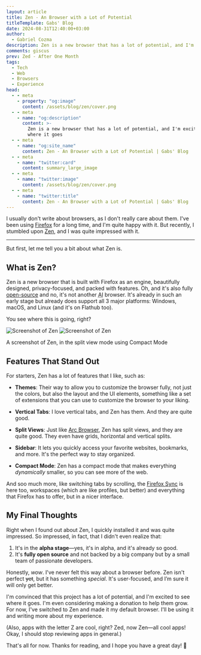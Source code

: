 ```yaml
---
layout: article
title: Zen - An Browser with a Lot of Potential
titleTemplate: Gabs' Blog
date: 2024-08-31T12:40:00+03:00
author:
  - Gabriel Cozma
description: Zen is a new browser that has a lot of potential, and I'm excited to see where it goes
comments: giscus
prev: Zed - After One Month
tags:
  - Tech
  - Web
  - Browsers
  - Experience
head:
  - - meta
    - property: "og:image"
      content: /assets/blog/zen/cover.png
  - - meta
    - name: "og:description"
      content: >-
        Zen is a new browser that has a lot of potential, and I'm excited to see
        where it goes
  - - meta
    - name: "og:site_name"
      content: Zen - An Browser with a Lot of Potential | Gabs' Blog
  - - meta
    - name: "twitter:card"
      content: summary_large_image
  - - meta
    - name: "twitter:image"
      content: /assets/blog/zen/cover.png
  - - meta
    - name: "twitter:title"
      content: Zen - An Browser with a Lot of Potential | Gabs' Blog
---
```


I usually don't write about browsers, as I don't really care about them. I've been using [Firefox](https://firefox.com) for a long time, and I'm quite happy with it. But recently, I stumbled upon [Zen](https://zen-browser.app), and I was quite impressed with it.

---

But first, let me tell you a bit about what Zen is.

## What is Zen?

Zen is a new browser that is built with Firefox as an engine, beautifully designed, privacy-focused, and packed with features. Oh, and it's also fully [open-source](https://github.com/zen-browser/desktop) and no, it's not another <abbr title="Artificial Intelligence">AI</abbr> browser. It's already in such an early stage but already does support all 3 major platforms: Windows, macOS, and Linux (and it's on Flathub too).

You see where this is going, right?

![Screenshot of Zen](/assets/blog/zen/screenshot.png#dark)
![Screenshot of Zen](/assets/blog/zen/screenshot-light.png#light)

<figcaption>A screenshot of Zen, in the split view mode using Compact Mode</figcaption>

## Features That Stand Out

For starters, Zen has a lot of features that I like, such as:

- **Themes**: Their way to allow you to customize the browser fully, not just the colors, but also the layout and the UI elements, something like a set of extensions that you can use to customize the browser to your liking.

- **Vertical Tabs**: I love vertical tabs, and Zen has them. And they are quite good.

- **Split Views**: Just like [Arc Browser](https://arc.net), Zen has split views, and they are quite good. They even have grids,
  horizontal and vertical splits.

- **Sidebar**: It lets you quickly access your favorite websites, bookmarks, and more. It's the perfect way to stay organized.

- **Compact Mode**: Zen has a compact mode that makes everything _dynamically_ smaller, so you can see more of the web.

And soo much more, like switching tabs by scrolling, the [Firefox Sync](https://www.mozilla.org/en-US/firefox/features/sync/) is here too, workspaces (which are like profiles, but better) and everything that Firefox has to offer, but in a nicer interface.

## My Final Thoughts

Right when I found out about Zen, I quickly installed it and was quite impressed. So impressed, in fact, that I didn't even realize that:

1. It's in the **alpha stage**—yes, it's in alpha, and it's already so good.
2. It's **fully open source** and not backed by a big company but by a small team of passionate developers.

Honestly, _wow_. I've never felt this way about a browser before. Zen isn't perfect ~~yet~~, but it has something _special_. It's user-focused, and I’m sure it will only get better.

I'm convinced that this project has a lot of potential, and I'm excited to see where it goes. I'm even considering making a donation to help them grow. For now, I've switched to Zen and made it my default browser. I'll be using it and writing more about my experience.

(Also, apps with the letter Z are cool, right? Zed, now Zen—all cool apps! Okay, I should stop reviewing apps in general.)

That's all for now. Thanks for reading, and I hope you have a great day! 👋

